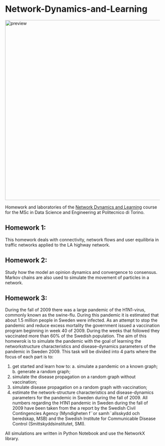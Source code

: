 # Network-Dynamics-and-Learning
<img width="586" alt="preview" src="https://user-images.githubusercontent.com/116590644/224378005-0a2f3f30-4d75-4177-8a48-c63320854b11.png">

Homework and laboratories of the [Network Dynamics and Learning](https://didattica.polito.it/pls/portal30/gap.pkg_guide.viewGap?p_cod_ins=01TXLSM&p_a_acc=2021&p_header=S&p_lang=IT) course for the MSc in Data Science and Engineering at Politecnico di Torino.


## Homework 1:
This homework deals with connectivity, network flows and user equilibria in traffic networks applied to the LA highway network.
## Homework 2:
Study how the model an opinion dynamics and convergence to consensus. Markov chains are also used to simulate the movement of particles in a network.
## Homework 3:
 During the fall of 2009 there was a large pandemic of the H1N1-virus, commonly known as the swine-flu. 
During this pandemic it is estimated that about 1.5 million people in Sweden were infected. 
As an attempt to stop the pandemic and reduce excess mortality the government issued a vaccination program beginning in week 40 of 2009. 
During the weeks that followed they vaccinated more than 60% of the Swedish population.
The aim of this homewrok is to simulate the pandemic with the goal of learning the networkstructure characteristics and disease-dynamics parameters of the pandemic in Sweden 2009.
This task will be divided into 4 parts where the focus of each part is to:
1. get started and learn how to:
a. simulate a pandemic on a known graph;
b. generate a random graph;
2. simulate the disease propagation on a random graph without vaccination;
3. simulate disease propagation on a random graph with vaccination;
4. estimate the network-structure characteristics and disease-dynamics parameters for the
pandemic in Sweden during the fall of 2009.
All numbers regarding the H1N1 pandemic in Sweden during the fall of 2009 have been taken
from the a report by the Swedish Civil Contingencies Agency (Myndigheten f¨or samh¨allsskydd
och beredskap, MSB) and the Swedish Institute for Communicable Disease Control (Smittskyddsinstitutet, SMI).

All simulations are written in Python Notebook and use the NetworkX library.

